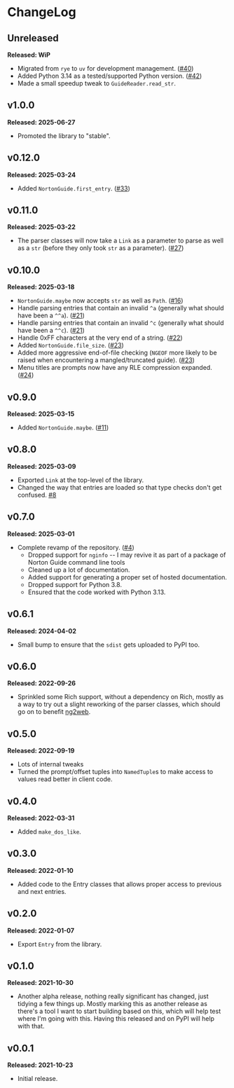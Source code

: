 # ChangeLog

## Unreleased

**Released: WiP**

- Migrated from `rye` to `uv` for development management.
  ([#40](https://github.com/davep/ngdb.py/pull/40))
- Added Python 3.14 as a tested/supported Python version.
  ([#42](https://github.com/davep/ngdb.py/pull/42))
- Made a small speedup tweak to `GuideReader.read_str`.

## v1.0.0

**Released: 2025-06-27**

- Promoted the library to "stable".

## v0.12.0

**Released: 2025-03-24**

- Added `NortonGuide.first_entry`.
  ([#33](https://github.com/davep/ngdb.py/pull/33))

## v0.11.0

**Released: 2025-03-22**

- The parser classes will now take a `Link` as a parameter to parse as well
  as a `str` (before they only took `str` as a parameter).
  ([#27](https://github.com/davep/ngdb.py/pull/27))

## v0.10.0

**Released: 2025-03-18**

- `NortonGuide.maybe` now accepts `str` as well as `Path`.
  ([#16](https://github.com/davep/ngdb.py/pull/16))
- Handle parsing entries that contain an invalid `^a` (generally what should
  have been a `^^a`). ([#21](https://github.com/davep/ngdb.py/pull/21))
- Handle parsing entries that contain an invalid `^c` (generally what should
  have been a `^^c`). ([#21](https://github.com/davep/ngdb.py/pull/21))
- Handle 0xFF characters at the very end of a string.
  ([#22](https://github.com/davep/ngdb.py/pull/22))
- Added `NortonGuide.file_size`.
  ([#23](https://github.com/davep/ngdb.py/pull/23))
- Added more aggressive end-of-file checking (`NGEOF` more likely to be
  raised when encountering a mangled/truncated guide).
  ([#23](https://github.com/davep/ngdb.py/pull/23))
- Menu titles are prompts now have any RLE compression expanded.
  ([#24](https://github.com/davep/ngdb.py/pull/24))

## v0.9.0

**Released: 2025-03-15**

- Added `NortonGuide.maybe`.
  ([#11](https://github.com/davep/ngdb.py/pull/11))

## v0.8.0

**Released: 2025-03-09**

- Exported `Link` at the top-level of the library.
- Changed the way that entries are loaded so that type checks don't get
  confused. [#8](https://github.com/davep/ngdb.py/issues/8)

## v0.7.0

**Released: 2025-03-01**

- Complete revamp of the repository.
  ([#4](https://github.com/davep/ngdb.py/pull/4))
  - Dropped support for `nginfo` -- I may revive it as part of a package of
    Norton Guide command line tools
  - Cleaned up a lot of documentation.
  - Added support for generating a proper set of hosted documentation.
  - Dropped support for Python 3.8.
  - Ensured that the code worked with Python 3.13.

## v0.6.1

**Released: 2024-04-02**

- Small bump to ensure that the `sdist` gets uploaded to PyPI too.

## v0.6.0

**Released: 2022-09-26**

- Sprinkled some Rich support, without a dependency on Rich, mostly as a way
  to try out a slight reworking of the parser classes, which should go on to
  benefit [ng2web](https://github.com/davep/ng2web).

## v0.5.0

**Released: 2022-09-19**

- Lots of internal tweaks
- Turned the prompt/offset tuples into `NamedTuple`s to make access to
  values read better in client code.

## v0.4.0

**Released: 2022-03-31**

- Added `make_dos_like`.

## v0.3.0

**Released: 2022-01-10**

- Added code to the Entry classes that allows proper access to previous and
  next entries.

## v0.2.0

**Released: 2022-01-07**

- Export `Entry` from the library.

## v0.1.0

**Released: 2021-10-30**

- Another alpha release, nothing really significant has changed, just
  tidying a few things up. Mostly marking this as another release as there's
  a tool I want to start building based on this, which will help test where
  I'm going with this. Having this released and on PyPI will help with that.

## v0.0.1

**Released: 2021-10-23**

- Initial release.

[//]: # (ChangeLog.md ends here)
